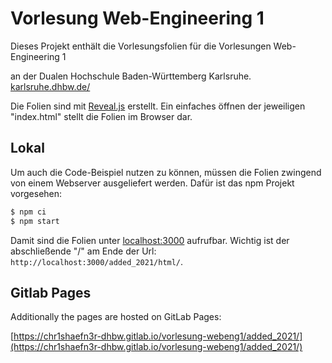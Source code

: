 # Vorlesung Web-Engineering 1

Dieses Projekt enthält die Vorlesungsfolien für die Vorlesungen
Web-Engineering 1

an der Dualen Hochschule Baden-Württemberg Karlsruhe.
[karlsruhe.dhbw.de/](https://www.karlsruhe.dhbw.de/startseite.html)

Die Folien sind mit [Reveal.js](https://revealjs.com/) erstellt. Ein einfaches
öffnen der jeweiligen "index.html" stellt die Folien im Browser dar.

## Lokal

Um auch die Code-Beispiel nutzen zu können, müssen die Folien zwingend von
einem Webserver ausgeliefert werden. Dafür ist das npm Projekt vorgesehen:

```bash
$ npm ci
$ npm start
```

Damit sind die Folien unter [localhost:3000](http://localhost:3000) aufrufbar.
Wichtig ist der abschließende "/" am Ende der Url: `http://localhost:3000/added_2021/html/`.

## Gitlab Pages

Additionally the pages are hosted on GitLab Pages:

[https://chr1shaefn3r-dhbw.gitlab.io/vorlesung-webeng1/added_2021/](https://chr1shaefn3r-dhbw.gitlab.io/vorlesung-webeng1/added_2021/)

